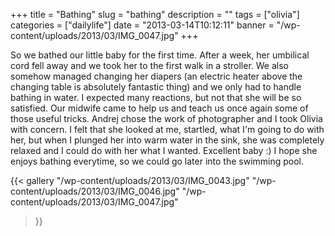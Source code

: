 +++
title = "Bathing"
slug = "bathing"
description = ""
tags = ["olivia"]
categories = ["dailylife"]
date = "2013-03-14T10:12:11"
banner = "/wp-content/uploads/2013/03/IMG_0047.jpg"
+++

So we bathed our little baby for the first time. After a week, her umbilical cord fell away and we took her to the first walk in a stroller. We also
somehow managed changing her diapers (an electric heater above the changing table is absolutely
fantastic thing) and we only had to handle bathing in water. I expected many reactions, but not
that she will be so satisfied. Our midwife came to help us and teach us once again some of those
useful tricks. Andrej chose the work of photographer and I took Olivia with concern. I felt that
she looked at me, startled, what I'm going to do with her, but when I plunged her into warm water
in the sink, she was completely relaxed and I could do with her what I wanted. Excellent baby :) I
hope she enjoys bathing everytime, so we could go later into the swimming pool.

{{< gallery
    "/wp-content/uploads/2013/03/IMG_0043.jpg"
    "/wp-content/uploads/2013/03/IMG_0046.jpg"
    "/wp-content/uploads/2013/03/IMG_0047.jpg"
>}}
